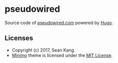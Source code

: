 # pseudowired

Source code of [pseudowired.com](http://pseudowired.com) powered by [Hugo](http://gohugo.io).

## Licenses

* Copyright (c) 2017, Sean Kang.
* [Minimo](https://github.com/MunifTanjim/minimo) theme is licensed under the [MIT License](https://github.com/MunifTanjim/minimo/blob/master/LICENSE).
